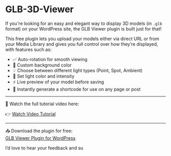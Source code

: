 # GLB-3D-Viewer
If you're looking for an easy and elegant way to display 3D models (in `.glb` format) on your WordPress site, the GLB Viewer plugin is built just for that!

This free plugin lets you upload your models either via direct URL or from your Media Library and gives you full control over how they’re displayed, with features such as:

- ✅ Auto-rotation for smooth viewing
- 🎨 Custom background color
- 💡 Choose between different light types (Point, Spot, Ambient)
- 🌈 Set light color and intensity
- ⚡ Live preview of your model before saving
- 🔧 Instantly generate a shortcode for use on any page or post

---

🎥 Watch the full tutorial video here:

👉 [Watch Video Tutorial]([https://codessculpt.net/your-video-link](https://youtu.be/QQcDr497JHg))

---

📥 Download the plugin for free:  
[GLB Viewer Plugin for WordPress](https://codessculpt.net/portfolio/glb-viewer-plugin-for-wordpress/)

I’d love to hear your feedback and su

